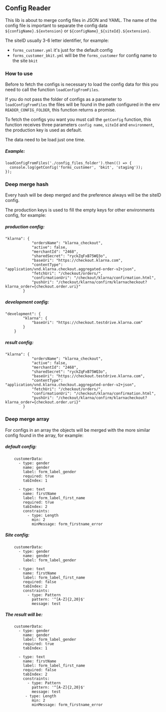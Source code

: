 ## Config Reader
This lib is about to merge config files in JSON and YAML.
The name of the config file is important to separate the config data `${configName}.${extension}` or `${configName}_${siteId}.${extension}`.

The siteID usually 3-6 letter identifier, for example:

- `forms_customer.yml` it's just for the default config
- `forms_customer_bkit.yml` will be the `forms_customer` for config name to the site `bkit`

### How to use
Before to fetch the configs is necessary to load the config data for this you need to call the function `loadConfigFromFiles`.

If you do not pass the folder of configs as a parameter to `loadConfigFromFiles` the files will be found in the path configured in the env `READER_CONFIG_FOLDER`, this function returns a promise.

To fetch the configs you want you must call the `getConfig` function, this function receives three parameters `config name`, `siteId` and `environment`, the production key is used as default.

The data need to be load just one time.

##### Example:

```
loadConfigFromFiles('./config_files_folder').then(() => {
  console.log(getConfig('forms_customer', 'bkit', 'staging'));
});
```

### Deep merge hash
Every hash will be deep merged and the preference always will be the siteID config.

The production keys is used to fill the empty keys for other environments config, for example:

##### production config:
```
"klarna": {
            "ordersName": "klarna_checkout",
            "active": false,
            "merchantId": "2468",
            "sharedSecret": "ryckZqFxB75WQ3o",
            "baseUri": "https://checkout.klarna.com",
            "contentType": "application/vnd.klarna.checkout.aggregated-order-v2+json",
            "fetchUri": "/checkout/orders/",
            "confirmationUri": "/checkout/klarna/confirmation.html",
            "pushUri": "/checkout/klarna/confirm/klarnacheckout?klarna_order={checkout.order.uri}"
        }
```
##### development config:
```
"development": {
        "klarna": {
            "baseUri": "https://checkout.testdrive.klarna.com"
        }
    }
```
##### result config:
```
"klarna": {
            "ordersName": "klarna_checkout",
            "active": false,
            "merchantId": "2468",
            "sharedSecret": "ryckZqFxB75WQ3o",
            "baseUri": "https://checkout.testdrive.klarna.com",
            "contentType": "application/vnd.klarna.checkout.aggregated-order-v2+json",
            "fetchUri": "/checkout/orders/",
            "confirmationUri": "/checkout/klarna/confirmation.html",
            "pushUri": "/checkout/klarna/confirm/klarnacheckout?klarna_order={checkout.order.uri}"
        }
```

### Deep merge array
For configs in an array the objects will be merged with the more similar config found in the array, for example:

##### default config:

```
    customerData:
      - type: gender
        name: gender
        label: form_label_gender
        required: true
        tabIndex: 1

      - type: text
        name: firstName
        label: form_label_first_name
        required: true
        tabIndex: 2
        constraints:
          - type: Length
            min: 2
            minMessage: form_firstname_error
```

##### Site config:

```
    customerData:
      - type: gender
        name: gender
        label: form_label_gender

      - type: text
        name: firstName
        label: form_label_first_name
        required: false
        tabIndex: 2
        constraints:
          - type: Pattern
            pattern: '^[A-Z]{2,20}$'
            message: test
```

##### The result will be:

```
    customerData:
      - type: gender
        name: gender
        label: form_label_gender
        required: true
        tabIndex: 1

      - type: text
        name: firstName
        label: form_label_first_name
        required: false
        tabIndex: 2
        constraints:
          - type: Pattern
            pattern: '^[A-Z]{2,20}$'
            message: test
         - type: Length
            min: 2
            minMessage: form_firstname_error
```